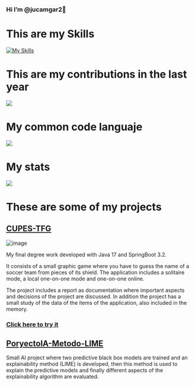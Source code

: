 ### Hi I’m @jucamgar2👋

# This are my Skills
[![My Skills](https://skillicons.dev/icons?i=java,spring,py,django,js,react,html,css,docker,git,jenkins,linux,mongodb,mysql,nodejs,octave,postgres,aws,sklearn,tensorflow)](https://skillicons.dev)

# This are my contributions in the last year

![](http://github-profile-summary-cards.vercel.app/api/cards/profile-details?username=jucamgar2&theme=default)

# My common code languaje

![](http://github-profile-summary-cards.vercel.app/api/cards/most-commit-language?username=jucamgar2&theme=default)

# My stats

![](http://github-profile-summary-cards.vercel.app/api/cards/stats?username=jucamgar2&theme=default)

# These are some of my projects

## [CUPES-TFG](https://github.com/jucamgar2/CUPES-TFG)

![image](https://github.com/jucamgar2/jucamgar2/assets/72499336/bccda608-358c-4253-aee5-13f26fbd156a)

My final degree work developed with Java 17 and SpringBoot 3.2.

It consists of a small graphic game where you have to guess the name of a soccer team from pieces of its shield. The application includes a solitaire mode, a local one-on-one mode and one-on-one online.

The project includes a report as documentation where important aspects and decisions of the project are discussed. In addition the project has a small study of the data of the items of the application, also included in the memory.

### [Click here to try it](http://cupes.es)

## [PoryectoIA-Metodo-LIME](https://github.com/jucamgar2/PoryectoIA-Metodo-LIME) 

Small AI project where two predictive black box models are trained and an explainability method (LIME) is developed, then this method is used to explain the predictive models and finally different aspects of the explainability algorithm are evaluated.
